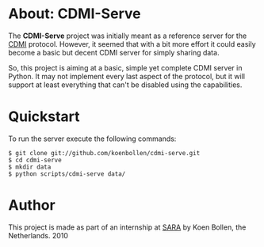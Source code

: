 About: CDMI-Serve
=================

The **CDMI-Serve** project was initially meant as a reference server for the
[CDMI][1] protocol. However, it seemed that with a bit more effort it could
easily become a basic but decent CDMI server for simply sharing data.

So, this project is aiming at a basic, simple yet complete CDMI server in
Python. It may not implement every last aspect of the protocol, but it will
support at least everything that can't be disabled using the capabilities.



Quickstart
==========

To run the server execute the following commands:

    $ git clone git://github.com/koenbollen/cdmi-serve.git
    $ cd cdmi-serve
    $ mkdir data
    $ python scripts/cdmi-serve data/



Author
======

This project is made as part of an internship at [SARA][2] by Koen Bollen, the
Netherlands. 2010



[1]: http://cdmi.sniacloud.com/ "Cloud Data Management Interface"

[2]: http://www.sara.nl/        "SARA Reken- en Netwerkdiensten"



